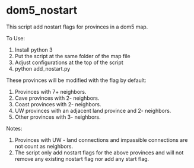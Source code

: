 # dom5_nostart

This script add nostart flags for provinces in a dom5 map.

To Use:
1. Install python 3
2. Put the script at the same folder of the map file
3. Adjust configurations at the top of the script
4. python add_nostart.py

These provinces will be modified with the flag by default:
1. Provinces with 7+ neighbors.
2. Cave provinces with 2- neighbors.
3. Coast provinces with 2- neighbors.
4. UW provinces with an adjacent land province and 2- neighbors.
5. Other provinces with 3- neighbors.

Notes:
1. Provinces with UW - land connections and impassible connections are not count as neighbors.
2. The script only add nostart flags for the above provinces and will not remove any existing nostart flag nor add any start flag.
